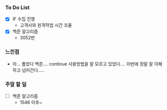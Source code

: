 ### To Do List

- [x] IF 수집 진행
  - 고객사와 원격작업 시간 조율
- [x] 백준 알고리즘
  - 3052번




### 느낀점

- 아... 풀었다 백준.... continue 사용방법을 잘 모르고 있었다.... 이번에 정말 잘 이해하고 넘어간다.....




### 주말 할 일

- [ ] 백준 알고리즘
  - 1546 이후~